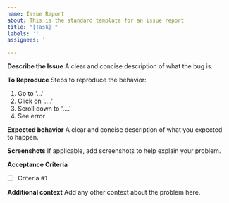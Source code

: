 ```yaml
---
name: Issue Report
about: This is the standard template for an issue report
title: "[Task] "
labels: ''
assignees: ''

---
```


**Describe the Issue**
A clear and concise description of what the bug is.

**To Reproduce**
Steps to reproduce the behavior:
1. Go to '...'
2. Click on '....'
3. Scroll down to '....'
4. See error

**Expected behavior**
A clear and concise description of what you expected to happen.

**Screenshots**
If applicable, add screenshots to help explain your problem.

**Acceptance Criteria**
- [ ] Criteria #1

**Additional context**
Add any other context about the problem here.
